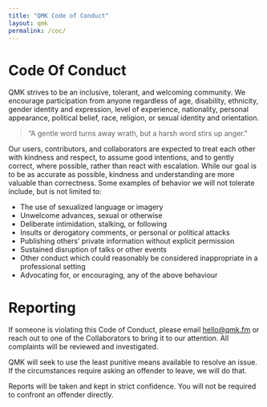 ```yaml
---
title: "QMK Code of Conduct"
layout: qmk
permalink: /coc/
---
```


# Code Of Conduct

QMK strives to be an inclusive, tolerant, and welcoming community. We encourage participation from anyone regardless of age, disability, ethnicity, gender identity and expression, level of experience, nationality, personal appearance, political belief, race, religion, or sexual identity and orientation.

> “A gentle word turns away wrath, but a harsh word stirs up anger."

Our users, contributors, and collaborators are expected to treat each other with kindness and respect, to assume good intentions, and to gently correct, where possible, rather than react with escalation. While our goal is to be as accurate as possible, kindness and understanding are more valuable than correctness. Some examples of behavior we will not tolerate include, but is not limited to:

* The use of sexualized language or imagery
* Unwelcome advances, sexual or otherwise
* Deliberate intimidation, stalking, or following
* Insults or derogatory comments, or personal or political attacks
* Publishing others’ private information without explicit permission
* Sustained disruption of talks or other events
* Other conduct which could reasonably be considered inappropriate in a professional setting
* Advocating for, or encouraging, any of the above behaviour

# Reporting

If someone is violating this Code of Conduct, please email hello@qmk.fm or reach out to one of the Collaborators to bring it to our attention. All complaints will be reviewed and investigated.

QMK will seek to use the least punitive means available to resolve an issue. If the circumstances require asking an offender to leave, we will do that.

Reports will be taken and kept in strict confidence. You will not be required to confront an offender directly.
